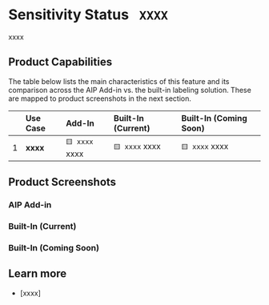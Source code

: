 # Sensitivity Status ` XXXX`
xxxx

## Product Capabilities
The table below lists the main characteristics of this feature and its comparison across the AIP Add-in vs. the built-in labeling solution. These are mapped to product screenshots in the next section.


|  | Use Case            | Add-In| Built-In (Current) | Built-In (Coming Soon)|
| :----                  | :---- | :---- | :---- | :---- |
| 1 | **xxxx**           | `🟨 xxxx` xxxx  |  `🟨 xxxx` xxxx  | `🟨 xxxx` xxxx  |


## Product Screenshots

### AIP Add-in


### Built-In (Current)

### Built-In (Coming Soon)


## Learn more
- [xxxx]
